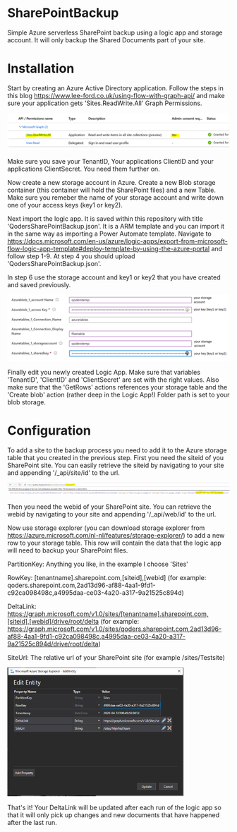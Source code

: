 # SharePointBackup
Simple Azure serverless SharePoint backup using a logic app and storage account. It will only backup the Shared Documents part of your site.

# Installation

Start by creating an Azure Active Directory application. Follow the steps in this blog  https://www.lee-ford.co.uk/using-flow-with-graph-api/ and make sure your application gets 'Sites.ReadWrite.All' Graph Permissions.

<img src="https://github.com/Robert1976/SharePointBackup/blob/master/images/graph.PNG" width="600" >

Make sure you save your TenantID, Your applications ClientID and your applications ClientSecret. You need them further on.

Now create a new storage account in Azure. Create a new Blob storage container (this container will hold the SharePoint files) and a new Table. Make sure you remeber the name of your storage account and write down one of your access keys (key1 or key2).

Next import the logic app. It is saved within this repository with title 'QodersSharePointBackup.json'. It is a ARM template and you can import it in the same way as importing a Power Automate template. Navigate to https://docs.microsoft.com/en-us/azure/logic-apps/export-from-microsoft-flow-logic-app-template#deploy-template-by-using-the-azure-portal and follow step 1-9. At step 4 you should upload 'QodersSharePointBackup.json'.

In step 6 use the storage account and key1 or key2 that you have created and saved previously.

<img src="https://github.com/Robert1976/SharePointBackup/blob/master/images/import.png" width="600" >

Finally edit you newly created Logic App. Make sure that variables 'TenantID', 'ClientID' and 'ClientSecret' are set with the right values. Also make sure that the 'GetRows' actions references your storage table and the 'Create blob' action (rather deep in the Logic App!) Folder path is set to your blob storage.

# Configuration

To add a site to the backup process you need to add it to the Azure storage table that you created in the previous step. First you need the siteid of you SharePoint site. You can easily retrieve the siteid by navigating to your site and appending '/_api/site/id' to the url.

<img src="https://github.com/Robert1976/SharePointBackup/blob/master/images/getsiteid.PNG" width="900" >

Then you need the webid of your SharePoint site. You can retrieve the webid by navigating to your site and appending '/_api/web/id' to the url.

Now use storage explorer (you can download storage explorer from https://azure.microsoft.com/nl-nl/features/storage-explorer/) to add a new row to your storage table. This row will contain the data that the logic app will need to backup your SharePoint files.

PartitionKey: Anything you like, in the example I choose 'Sites'

RowKey: [tenantname].sharepoint.com,[siteid],[webid] (for example: qoders.sharepoint.com,2ad13d96-af88-4aa1-9fd1-c92ca098498c,a4995daa-ce03-4a20-a317-9a21525c894d)

DeltaLink: https://graph.microsoft.com/v1.0/sites/[tenantname].sharepoint.com,[siteid],[webid]/drive/root/delta (for example: https://graph.microsoft.com/v1.0/sites/qoders.sharepoint.com,2ad13d96-af88-4aa1-9fd1-c92ca098498c,a4995daa-ce03-4a20-a317-9a21525c894d/drive/root/delta)

SiteUrl: The relative url of your SharePoint site (for example /sites/Testsite)

<img src="https://github.com/Robert1976/SharePointBackup/blob/master/images/storageexplorer1.PNG" width="400" >

That's it! Your DeltaLink will be updated after each run of the logic app so that it will only pick up changes and new documents that have happened after the last run.
